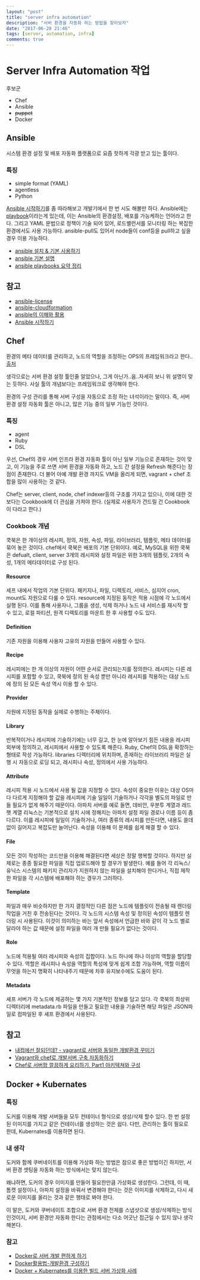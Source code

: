 ```yaml
---
layout: "post"
title: "server infra automation"
description: "서버 환경을 자동화 하는 방법을 찾아보자"
date: "2017-06-20 21:46"
tags: [server, automation, infra]
comments: true
---
```


# Server Infra Automation 작업

후보군

* Chef
* Ansible
* ~~puppet~~
* Docker

## Ansible

시스템 환경 설정 및 배포 자동화 플랫폼으로 요즘 핫하게 각광 받고 있는 툴이다.
### 특징
* simple format (YAML)
* agentless
* Python

[Ansible 시작하기](http://theeye.pe.kr/archives/2582)를 좀 따라해보고 개발기에서 한 번 시도 해볼만 하다.
Ansible에는 [playbook](http://theeye.pe.kr/archives/2597)이라는게 있는데, 이는 Ansible의 환경설정, 배포를 가능케하는 언어라고 한다. 그리고 YAML 문법으로 정책이 기술 되어 있어, 로드밸런서를 모니터링 하는 복잡한 환경에서도 사용 가능하다. ansible-pull도 있어서 node들이 conf등을 pull하고 싶을 경우 이용 가능하다.


* [ansible 설치 & 기본 사용하기](http://arisu1000.tistory.com/27761)
* [ansible 기본 설명](https://brunch.co.kr/@jiseon3169ubie/2)
* [ansible playbooks 요약 정리](https://moonstrike.github.io/ansible/2016/09/22/Ansible-Playbooks.html)

## 참고

* [ansible-license](https://www.ansible.com/tower-editions)
* [ansible-cloudformation](https://www.slideshare.net/awskr/ansible-cloudformation)
* [ansible의 이해와 활용](https://www.slideshare.net/deview/1a7ansible)
* [Ansible 시작하기](http://theeye.pe.kr/archives/2582)

## Chef

환경의 메타 데이터를 관리하고, 노드의 역할을 조정하는 OPS의 프레임워크라고 한다..[출처](https://www.slideshare.net/park11111111/whatischef-korean-29495303)

생각으로는 서버 환경 설정 툴인줄 알았으나, 그게 아닌가..음..자세히 보니 위 설명이 맞는 듯하다. 사실 툴의 개념보다는 프레임워크로 생각해야 한다.

환경의 구성 관리를 통해 서버 구성을 자동으로 조정 하는 녀석이라는 말이다. 즉, 서버 환경 설정 자동화 툴은 아니고, 많은 기능 중의 일부 기능인 것이다.

### 특징

* agent
* Ruby
* DSL

우선, Chef의 경우 서버 인프라 환경 자동화 툴이 아닌 일부 기능으로 존재하는 것이 맞고, 이 기능을 주로 쓰면 서버 환경을 자동화 하고, 노드 간 설정을 Refresh 해준다는 장점이 존재한다.
더 불어 아예 개발 환경 까지도 VM을 올리게 되면, vagrant + chef 조합을 많이 사용하는 것 같다.

Chef는 server, client, node, chef indexer등의 구조를 가지고 있으나, 이에 대한 것보다는 Cookbook에 더 관심을 가져야 한다. (실제로 사용자가 건드릴 건 Cookbook이 다라고 한다.)

### Cookbook 개념

쿡북은 한 개이상의 레시피, 정의, 자원, 속성, 파일, 라이브러리, 템플릿, 메타 데이터를 묶어 놓은 것이다. chef에서 쿡북은 배포의 기본 단위이다. 예로, MySQL을 위한 쿡북은 defualt, client, server 3개의 레시피와 설정 파일은 위한 3개의 템플릿, 2개의 속성, 1개의 메타데이터로 구성 된다.

#### Resource

세프 내에서 작업의 기본 단위다. 패키지나, 파일, 디렉토리, 서비스, 심지어 cron, mount도 자원으로 다룰 수 있다. resource에 지정된 동작은 적용 시점에 각 노드에서 실행 된다.
이를 통해 사용자나, 그룹을 생성, 삭제 하거나 노드 내 서비스를 재시작 할 수 있고, 로컬 파티션, 원격 디렉토리를 마운트 한 후 사용할 수도 있다.

#### Definition

기존 자원을 이용해 사용자 고유의 자원을 만들어 사용할 수 있다.

#### Recipe

레시피에는 한 개 이상의 자원이 어떤 순서로 관리되는지를 정의한다. 레시피는 다른 레시피를 포함할 수 있고, 쿡북에 정의 된 속성 뿐만 아니라 레시피를 적용하는 대상 노드에 정의 된 모든 속성 역시 이용 할 수 있다.

#### Provider

자원에 지정된 동작을 실제로 수행하는 주체이다.

#### Library

반복적이거나 레시피에 기술하기에는 너무 길고, 한 눈에 알아보기 힘든 내용을 레시피 외부에 정의하고, 레시피에서 사용할 수 있도록 해준다. Ruby, Chef의 DSL을 확장하는 형태로 작성 가능하다.
libraries 디렉터리에 위치하며, 존재하는 라이브러리 파일은 실행 시 자동으로 로딩 되고, 레시피나 속성, 정의에서 사용 가능하다.

#### Attribute

레시피 적용 시 노드에서 사용 될 값을 지정할 수 있다. 속성이 중요한 이유는 대상 OS마다 다르게 지정해야 할 값을 레시피에 기술 일일이 기술하거나 각각을 별도의 파일로 만들 필요가 없게 해주기 때문이다.
아파치 서버를 예로 들면, 데비안, 우분투 계열과 레드햇 계열 리눅스는 기본적으로 설치 시에 정해지는 아파치 설정 파일 경로나 이름 등이 좀 다르다. 이를 레시피에 일일이 기술하거나, 여러 종류의 레시피를 만든다면, 내용도 쓸데 없이 길어지고 복잡도만 늘어난다.
속성을 이용해 이 문제를 쉽게 해결 할 수 있다.

#### File

모든 것이 작성하는 코드만을 이용해 해결된다면 세상은 정말 행복할 것이다. 하지만 실제로는 종종 필요한 파일을 직접 업로드해야 할 경우가 발생한다. 예를 들어 각 리눅스/유닉스 시스템의 패키지 관리자가 지원하지 않는 파일을 설치해야 한다거나, 직접 제작한 파일을 각 시스템에 배포해야 하는 경우가 그러하다.

#### Template

파일과 매우 비슷하지만 한 가지 결정적인 다른 점은 노드에 템플릿이 전송될 때 렌더링 작업을 거친 후 전송된다는 것이다. 각 노드의 시스템 속성 및 정의된 속성이 템플릿 렌더링 시 사용된다. 이것이 의미하는 바는 앞서 속성에서 언급한 바와 같이 각 노드 별로 달라야 하는 값 때문에 설정 파일을 여러 개 만들 필요가 없다는 것이다.

#### Role

노드에 적용될 여러 레시피와 속성의 집합이다. 노드 하나에 하나 이상의 역할을 할당할 수 있다. 역할은 레시피나 속성을 역할의 특성에 맞게 쉽게 조합 가능하며, 역할 이름이 무엇을 하는지 명확히 나타내주기 때문에 차후 유지보수에도 도움이 된다.

#### Metadata

셰프 서버가 각 노드에 제공하는 몇 가지 기본적인 정보를 담고 있다. 각 쿡북의 최상위 디렉터리에 metadata.rb 파일을 만들고 필요한 내용을 기술하면 해당 파일은 JSON파일로 컴파일된 후 셰프 환경에서 사용된다.


## 참고


* [내컴에선 잘되던데? - vagrant로 서버와 동일한 개발환경 꾸미기](https://www.slideshare.net/kthcorp/h3-2012-vagrant)
* [Vagrant와 chef로 개발서버 구축 자동화하기](https://www.slideshare.net/arawnkr/vagrant-chef)
* [Chef로 서버팜 깔끔하게 요리하기, Part1 아키텍쳐와 구성](https://www.ibm.com/developerworks/community/blogs/9e635b49-09e9-4c23-8999-a4d461aeace2/entry/215?lang=en)

## Docker + Kubernates

### 특징

도커를 이용해 개발 서버들을 모두 컨테이너 형식으로 생성/삭제 할수 있다.
한 번 설정 된 이미지를 가지고 같은 컨테이너를 생성하는 것은 쉽다.
다만, 관리하는 툴이 필요로 한데, Kubernates를 이용하면 된다.

### 내 생각

도커와 함께 쿠버네이트를 이용해 가상화 하는 방법은 참으로 좋은 방법이긴 하지만, 서버 환경 셋팅을 자동화 하는 방식에서는 맞지 않는다.

왜냐하면, 도커의 경우 이미지를 만들어 필요한만큼 가상화로 생성한다.
그런데, 이 때, 톰캣 설정이나, 아파치 설정을 바꿔서 변경해야 한다는 것은 이미지를 삭제하고, 다시 새로운 이미지를 올리는 것과 같은 행태로 봐야 한다.

이 말은, 도커와 쿠버네이트 조합으로 서버 환경 전체를 스냅샷으로 생성/삭제하는 방식인것이지, 서버 환경만 자동화 한다는 관점에서는 다소 어긋난 접근일 수 있지 않나 생각해본다.


### 참고

* [Docker로 서버 개발 편하게 하기](https://www.slideshare.net/jhgod/docker-62527504)
* [Docker활용법-개발환경 구성하기](http://raccoonyy.github.io/docker-usages-for-dev-environment-setup/)
* [Docker + Kubernates를 이용한 빌드 서버 가상화 사례](https://www.slideshare.net/naver-labs/docker-kubernetes)
